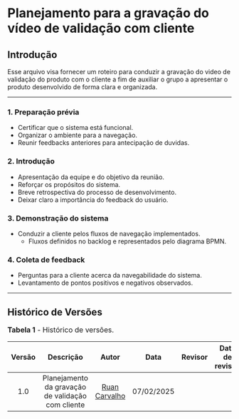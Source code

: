 # Planejamento para a gravação do vídeo de validação com cliente

## Introdução

Esse arquivo visa fornecer um roteiro para conduzir a gravação do video de validação do produto com o cliente a fim de auxiliar o grupo a apresentar o produto desenvolvido de forma clara e organizada.

---

### 1. Preparação prévia
- Certificar que o sistema está funcional.
- Organizar o ambiente para a navegação.
- Reunir feedbacks anteriores para antecipação de duvidas.

### 2. Introdução
- Apresentação da equipe e do objetivo da reunião.
- Reforçar os propósitos do sistema.
- Breve retrospectiva do processo de desenvolvimento.
- Deixar claro a importância do feedback do usuário.

### 3. Demonstração do sistema
- Conduzir a cliente pelos fluxos de navegação implementados.
    - Fluxos definidos no backlog e representados pelo diagrama BPMN.

### 4. Coleta de feedback
- Perguntas para a cliente acerca da navegabilidade do sistema.
- Levantamento de pontos positivos e negativos observados.

---

## Histórico de Versões

<font size="3"><p style="text-align: left">**Tabela 1** - Histórico de versões.</p></font>

| Versão |    Descrição     |                     Autor                      |    Data    |                       Revisor                        | Data de revisão |
| :----: | :--------------: | :--------------------------------------------: | :--------: | :--------------------------------------------------: | :-------------: |
|  1.0   | Planejamento da gravação de validação com cliente | [Ruan Carvalho](https://github.com/Ruan-Carvalho) | 07/02/2025 |  |  |
